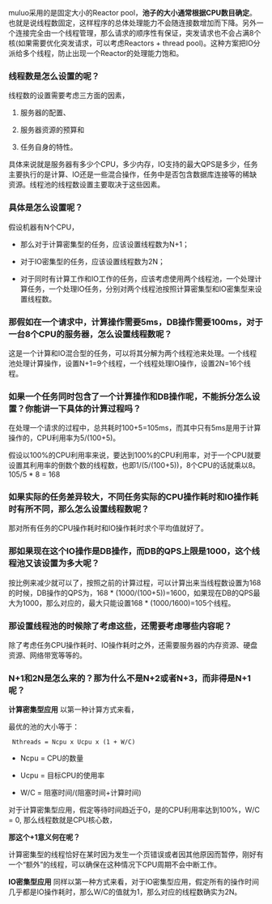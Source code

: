 muluo采用的是固定大小的Reactor pool，**池子的大小通常根据CPU数目确定**。也就是说线程数固定，这样程序的总体处理能力不会随连接数增加而下降。另外一个连接完全由一个线程管理，那么请求的顺序性有保证，突发请求也不会占满8个核(如果需要优化突发请求，可以考虑Reactors + thread pool)。这种方案把IO分派给多个线程，防止出现一个Reactor的处理能力饱和。





### 线程数是怎么设置的呢？

线程数的设置需要考虑三方面的因素，

1. 服务器的配置、

2. 服务器资源的预算和

3. 任务自身的特性。

具体来说就是服务器有多少个CPU，多少内存，IO支持的最大QPS是多少，任务主要执行的是计算、IO还是一些混合操作，任务中是否包含数据库连接等的稀缺资源。线程池的线程数设置主要取决于这些因素。



### 具体是怎么设置呢？

假设机器有N个CPU，

* 那么对于计算密集型的任务，应该设置线程数为N+1；

* 对于IO密集型的任务，应该设置线程数为2N；

* 对于同时有计算工作和IO工作的任务，应该考虑使用两个线程池，一个处理计算任务，一个处理IO任务，分别对两个线程池按照计算密集型和IO密集型来设置线程数。





### 那假如在一个请求中，计算操作需要5ms，DB操作需要100ms，对于一台8个CPU的服务器，怎么设置线程数呢？

这是一个计算和IO混合型的任务，可以将其分解为两个线程池来处理。一个线程池处理计算操作，设置N+1=9个线程，一个线程处理IO操作，设置2N=16个线程。



### 如果一个任务同时包含了一个计算操作和DB操作呢，不能拆分怎么设置？你能讲一下具体的计算过程吗？



在处理一个请求的过程中，总共耗时100+5=105ms，而其中只有5ms是用于计算操作的，CPU利用率为5/(100+5)。



假设以100%的CPU利用率来说，要达到100%的CPU利用率，对于一个CPU就要设置其利用率的倒数个数的线程数，也即1/(5/(100+5))，8个CPU的话就乘以8。105/5 * 8  = 168

### 如果实际的任务差异较大，不同任务实际的CPU操作耗时和IO操作耗时有所不同，那么怎么设置线程数呢？

那对所有任务的CPU操作耗时和IO操作耗时求个平均值就好了。

### 那如果现在这个IO操作是DB操作，而DB的QPS上限是1000，这个线程池又该设置为多大呢？

按比例来减少就可以了，按照之前的计算过程，可以计算出来当线程数设置为168的时候，DB操作的QPS为，168 * (1000/(100+5))=1600，如果现在DB的QPS最大为1000，那么对应的，最大只能设置168 * (1000/1600)=105个线程。

### 那设置线程池的时候除了考虑这些，还需要考虑哪些内容呢？

除了考虑任务CPU操作耗时、IO操作耗时之外，还需要服务器的内存资源、硬盘资源、网络带宽等等的。





### N+1和2N是怎么来的？那为什么不是N+2或者N+3，而非得是N+1呢？



 **计算密集型应用** 以第一种计算方式来看，

最优的池的大小等于： 　

` Nthreads = Ncpu x Ucpu x (1 + W/C)`

* Ncpu = CPU的数量

* Ucpu = 目标CPU的使用率
* W/C = 阻塞时间/(阻塞时间+计算时间)

对于计算密集型应用，假定等待时间趋近于0，是的CPU利用率达到100%，W/C = 0, 那么线程数就是CPU核心数，

**那这个+1意义何在呢？** 



计算密集型的线程恰好在某时因为发生一个页错误或者因其他原因而暂停，刚好有一个“额外”的线程，可以确保在这种情况下CPU周期不会中断工作。





**IO密集型应用** 同样以第一种方式来看，对于IO密集型应用，假定所有的操作时间几乎都是IO操作耗时，那么W/C的值就为1，那么对应的线程数确实为2N。

